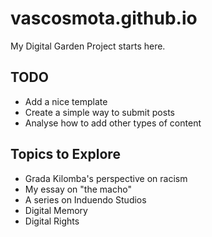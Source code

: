 # vascosmota.github.io
My Digital Garden Project starts here.

## TODO
 * Add a nice template
 * Create a simple way to submit posts
 * Analyse how to add other types of content

## Topics to Explore
 * Grada Kilomba's perspective on racism
 * My essay on "the macho"
 * A series on Induendo Studios
 * Digital Memory
 * Digital Rights
